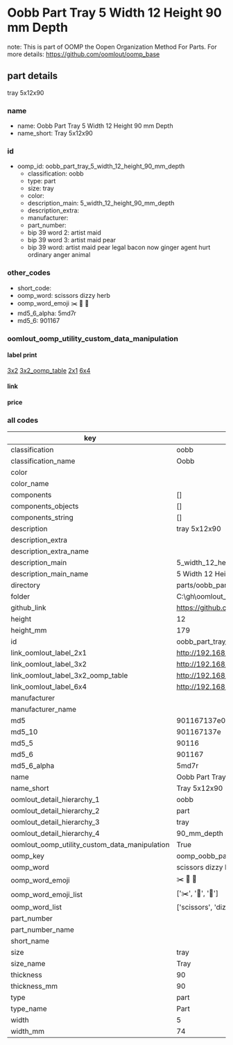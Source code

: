 # Oobb Part Tray 5 Width 12 Height 90 mm Depth  

note: This is part of OOMP the Oopen Organization Method For Parts. For more details: https://github.com/oomlout/oomp_base

##  part details
  



tray 5x12x90



### name
* name: Oobb Part Tray 5 Width 12 Height 90 mm Depth
* name_short: Tray 5x12x90 
### id
* oomp_id: oobb_part_tray_5_width_12_height_90_mm_depth
  * classification: oobb
  * type: part
  * size: tray
  * color: 
  * description_main: 5_width_12_height_90_mm_depth
  * description_extra: 
  * manufacturer: 
  * part_number: 
  * bip 39 word 2: artist maid
  * bip 39 word 3: artist maid pear
  * bip 39 word: artist maid pear legal bacon now ginger agent hurt ordinary anger animal

### other_codes
* short_code: 
* oomp_word: scissors dizzy herb
* oomp_word_emoji :scissors: :dizzy: :herb:
* md5_6_alpha: 5md7r
* md5_6: 901167






### oomlout_oomp_utility_custom_data_manipulation
#### label print
[3x2](http://192.168.1.245:1112/?label=oomp%205md7r)
[3x2_oomp_table](http://192.168.1.108:1112/?label=oomp%205md7r)
[2x1](http://192.168.1.242:1112/?label=oomp%205md7r)
[6x4](http://192.168.1.55:1112/?label=oomp%205md7r)    

#### link

                              

#### price







### all codes 
| key | value |  
| --- | --- |  
| classification | oobb |  
| classification_name | Oobb |  
| color |  |  
| color_name |  |  
| components | [] |  
| components_objects | [] |  
| components_string | [] |  
| description | tray 5x12x90 |  
| description_extra |  |  
| description_extra_name |  |  
| description_main | 5_width_12_height_90_mm_depth |  
| description_main_name | 5 Width 12 Height 90 mm Depth |  
| directory | parts/oobb_part_tray_5_width_12_height_90_mm_depth |  
| folder | C:\gh\oomlout_oobb_version_4_generated_parts\parts\oobb_part_tray_5_width_12_height_90_mm_depth |  
| github_link | https://github.com/oomlout/oomlout_oomp_part_src/tree/main/parts/oobb_part_tray_5_width_12_height_90_mm_depth |  
| height | 12 |  
| height_mm | 179 |  
| id | oobb_part_tray_5_width_12_height_90_mm_depth |  
| link_oomlout_label_2x1 | http://192.168.1.242:1112/?label=oomp%205md7r |  
| link_oomlout_label_3x2 | http://192.168.1.245:1112/?label=oomp%205md7r |  
| link_oomlout_label_3x2_oomp_table | http://192.168.1.108:1112/?label=oomp%205md7r |  
| link_oomlout_label_6x4 | http://192.168.1.55:1112/?label=oomp%205md7r |  
| manufacturer |  |  
| manufacturer_name |  |  
| md5 | 901167137e04ec425c88a7f744218068 |  
| md5_10 | 901167137e |  
| md5_5 | 90116 |  
| md5_6 | 901167 |  
| md5_6_alpha | 5md7r |  
| name | Oobb Part Tray 5 Width 12 Height 90 mm Depth |  
| name_short | Tray 5x12x90  |  
| oomlout_detail_hierarchy_1 | oobb |  
| oomlout_detail_hierarchy_2 | part |  
| oomlout_detail_hierarchy_3 | tray |  
| oomlout_detail_hierarchy_4 | 90_mm_depth |  
| oomlout_oomp_utility_custom_data_manipulation | True |  
| oomp_key | oomp_oobb_part_tray_5_width_12_height_90_mm_depth |  
| oomp_word | scissors dizzy herb |  
| oomp_word_emoji | :scissors: :dizzy: :herb: |  
| oomp_word_emoji_list | [':scissors:', ':dizzy:', ':herb:'] |  
| oomp_word_list | ['scissors', 'dizzy', 'herb'] |  
| part_number |  |  
| part_number_name |  |  
| short_name |  |  
| size | tray |  
| size_name | Tray |  
| thickness | 90 |  
| thickness_mm | 90 |  
| type | part |  
| type_name | Part |  
| width | 5 |  
| width_mm | 74 |  
